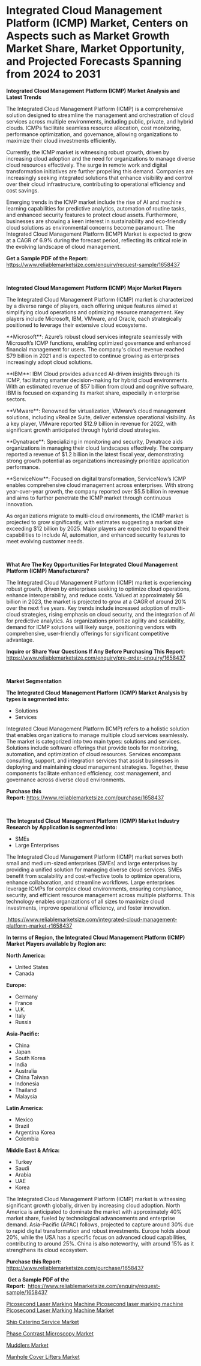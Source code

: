 <p><h1>Integrated Cloud Management Platform (ICMP) Market, Centers on Aspects such as Market Growth Market Share, Market Opportunity, and Projected Forecasts Spanning from 2024 to 2031</h1></p><p><strong>Integrated Cloud Management Platform (ICMP) Market Analysis and Latest Trends</strong></p>
<p><p>The Integrated Cloud Management Platform (ICMP) is a comprehensive solution designed to streamline the management and orchestration of cloud services across multiple environments, including public, private, and hybrid clouds. ICMPs facilitate seamless resource allocation, cost monitoring, performance optimization, and governance, allowing organizations to maximize their cloud investments efficiently. </p><p>Currently, the ICMP market is witnessing robust growth, driven by increasing cloud adoption and the need for organizations to manage diverse cloud resources effectively. The surge in remote work and digital transformation initiatives are further propelling this demand. Companies are increasingly seeking integrated solutions that enhance visibility and control over their cloud infrastructure, contributing to operational efficiency and cost savings.</p><p>Emerging trends in the ICMP market include the rise of AI and machine learning capabilities for predictive analytics, automation of routine tasks, and enhanced security features to protect cloud assets. Furthermore, businesses are showing a keen interest in sustainability and eco-friendly cloud solutions as environmental concerns become paramount. The Integrated Cloud Management Platform (ICMP) Market is expected to grow at a CAGR of 6.9% during the forecast period, reflecting its critical role in the evolving landscape of cloud management.</p></p>
<p><strong>Get a Sample PDF of the Report:&nbsp;</strong> <a href="https://www.reliablemarketsize.com/enquiry/request-sample/1658437?utm_campaign=1175&utm_medium=2&utm_source=Github&utm_content=ia&utm_term=28092024&utm_id=integrated-cloud-management-platform-icmp">https://www.reliablemarketsize.com/enquiry/request-sample/1658437</a></p>
<p>&nbsp;</p>
<p><strong>Integrated Cloud Management Platform (ICMP) Major Market Players</strong></p>
<p><p>The Integrated Cloud Management Platform (ICMP) market is characterized by a diverse range of players, each offering unique features aimed at simplifying cloud operations and optimizing resource management. Key players include Microsoft, IBM, VMware, and Oracle, each strategically positioned to leverage their extensive cloud ecosystems.</p><p>**Microsoft**: Azure’s robust cloud services integrate seamlessly with Microsoft’s ICMP functions, enabling optimized governance and enhanced financial management for users. The company's cloud revenue reached $79 billion in 2021 and is expected to continue growing as enterprises increasingly adopt cloud solutions.</p><p>**IBM**: IBM Cloud provides advanced AI-driven insights through its ICMP, facilitating smarter decision-making for hybrid cloud environments. With an estimated revenue of $57 billion from cloud and cognitive software, IBM is focused on expanding its market share, especially in enterprise sectors.</p><p>**VMware**: Renowned for virtualization, VMware’s cloud management solutions, including vRealize Suite, deliver extensive operational visibility. As a key player, VMware reported $12.9 billion in revenue for 2022, with significant growth anticipated through hybrid cloud strategies.</p><p>**Dynatrace**: Specializing in monitoring and security, Dynatrace aids organizations in managing their cloud landscapes effectively. The company reported a revenue of $1.2 billion in the latest fiscal year, demonstrating strong growth potential as organizations increasingly prioritize application performance.</p><p>**ServiceNow**: Focused on digital transformation, ServiceNow’s ICMP enables comprehensive cloud management across enterprises. With strong year-over-year growth, the company reported over $5.5 billion in revenue and aims to further penetrate the ICMP market through continuous innovation.</p><p>As organizations migrate to multi-cloud environments, the ICMP market is projected to grow significantly, with estimates suggesting a market size exceeding $12 billion by 2025. Major players are expected to expand their capabilities to include AI, automation, and enhanced security features to meet evolving customer needs.</p></p>
<p>&nbsp;</p>
<p><strong>What Are The Key Opportunities For Integrated Cloud Management Platform (ICMP) Manufacturers?</strong></p>
<p><p>The Integrated Cloud Management Platform (ICMP) market is experiencing robust growth, driven by enterprises seeking to optimize cloud operations, enhance interoperability, and reduce costs. Valued at approximately $6 billion in 2023, the market is projected to grow at a CAGR of around 20% over the next five years. Key trends include increased adoption of multi-cloud strategies, rising emphasis on cloud security, and the integration of AI for predictive analytics. As organizations prioritize agility and scalability, demand for ICMP solutions will likely surge, positioning vendors with comprehensive, user-friendly offerings for significant competitive advantage.</p></p>
<p><strong>Inquire or Share Your Questions If Any Before Purchasing This Report:</strong> <a href="https://www.reliablemarketsize.com/enquiry/pre-order-enquiry/1658437?utm_campaign=1175&utm_medium=2&utm_source=Github&utm_content=ia&utm_term=28092024&utm_id=integrated-cloud-management-platform-icmp">https://www.reliablemarketsize.com/enquiry/pre-order-enquiry/1658437</a></p>
<p>&nbsp;</p>
<p><strong>Market Segmentation</strong></p>
<p><strong>The Integrated Cloud Management Platform (ICMP) Market Analysis by types is segmented into:</strong></p>
<p><ul><li>Solutions</li><li>Services</li></ul></p>
<p><p>Integrated Cloud Management Platform (ICMP) refers to a holistic solution that enables organizations to manage multiple cloud services seamlessly. The market is categorized into two main types: solutions and services. Solutions include software offerings that provide tools for monitoring, automation, and optimization of cloud resources. Services encompass consulting, support, and integration services that assist businesses in deploying and maintaining cloud management strategies. Together, these components facilitate enhanced efficiency, cost management, and governance across diverse cloud environments.</p></p>
<p><strong>Purchase this Report:&nbsp;</strong><a href="https://www.reliablemarketsize.com/purchase/1658437?utm_campaign=1175&utm_medium=2&utm_source=Github&utm_content=ia&utm_term=28092024&utm_id=integrated-cloud-management-platform-icmp">https://www.reliablemarketsize.com/purchase/1658437</a></p>
<p>&nbsp;</p>
<p><strong>The Integrated Cloud Management Platform (ICMP) Market Industry Research by Application is segmented into:</strong></p>
<p><ul><li>SMEs</li><li>Large Enterprises</li></ul></p>
<p><p>The Integrated Cloud Management Platform (ICMP) market serves both small and medium-sized enterprises (SMEs) and large enterprises by providing a unified solution for managing diverse cloud services. SMEs benefit from scalability and cost-effective tools to optimize operations, enhance collaboration, and streamline workflows. Large enterprises leverage ICMPs for complex cloud environments, ensuring compliance, security, and efficient resource management across multiple platforms. This technology enables organizations of all sizes to maximize cloud investments, improve operational efficiency, and foster innovation.</p></p>
<p><a href="https://www.reliablemarketsize.com/integrated-cloud-management-platform-market-r1658437?utm_campaign=1175&utm_medium=2&utm_source=Github&utm_content=ia&utm_term=28092024&utm_id=integrated-cloud-management-platform-icmp">&nbsp;https://www.reliablemarketsize.com/integrated-cloud-management-platform-market-r1658437</a></p>
<p><strong>In terms of Region, the Integrated Cloud Management Platform (ICMP) Market Players available by Region are:</strong></p>
<p>
    <p> <strong> North America: </strong>
        <ul>
            <li>United States</li>
            <li>Canada</li>
        </ul>
        </p> 
    <p> <strong> Europe: </strong>
        <ul>
            <li>Germany</li>
            <li>France</li>
            <li>U.K.</li>
            <li>Italy</li>
            <li>Russia</li>
        </ul>
        </p> 
    <p> <strong> Asia-Pacific: </strong>
        <ul>
            <li>China</li>
            <li>Japan</li>
            <li>South Korea</li>
            <li>India</li>
            <li>Australia</li>
            <li>China Taiwan</li>
            <li>Indonesia</li>
            <li>Thailand</li>
            <li>Malaysia</li>
        </ul>
        </p> 
    <p> <strong> Latin America: </strong>
        <ul>
            <li>Mexico</li>
            <li>Brazil</li>
            <li>Argentina Korea</li>
            <li>Colombia</li>
        </ul>
        </p> 
    <p> <strong> Middle East & Africa: </strong>
        <ul>
            <li>Turkey</li>
            <li>Saudi</li>
            <li>Arabia</li>
            <li>UAE</li>
            <li>Korea</li>
        </ul>
    </p>
    </p>
<p><p>The Integrated Cloud Management Platform (ICMP) market is witnessing significant growth globally, driven by increasing cloud adoption. North America is anticipated to dominate the market with approximately 40% market share, fueled by technological advancements and enterprise demand. Asia-Pacific (APAC) follows, projected to capture around 30% due to rapid digital transformation and robust investments. Europe holds about 20%, while the USA has a specific focus on advanced cloud capabilities, contributing to around 25%. China is also noteworthy, with around 15% as it strengthens its cloud ecosystem.</p></p>
<p><strong>Purchase this Report: </strong><a href="https://www.reliablemarketsize.com/purchase/1658437?utm_campaign=1175&utm_medium=2&utm_source=Github&utm_content=ia&utm_term=28092024&utm_id=integrated-cloud-management-platform-icmp">https://www.reliablemarketsize.com/purchase/1658437</a></p>
<p>&nbsp;<strong>Get a Sample PDF of the Report:&nbsp;&nbsp;</strong><a href="https://www.reliablemarketsize.com/enquiry/request-sample/1658437?utm_campaign=1175&utm_medium=2&utm_source=Github&utm_content=ia&utm_term=28092024&utm_id=integrated-cloud-management-platform-icmp">https://www.reliablemarketsize.com/enquiry/request-sample/1658437</a></p>
<p><strong></strong></p>
<p><p><a href="https://issuu.com/reportprime-2/docs/picosecond-laser-marking-machine-pi_a040afd6a628c8?utm_campaign=1175&utm_medium=2&utm_source=Github&utm_content=ia&utm_term=28092024&utm_id=integrated-cloud-management-platform-icmp">Picosecond Laser Marking Machine
Picosecond laser marking machine
Picosecond Laser Marking Machine Market</a></p><p><a href="https://github.com/GroverBarry/Market-Research-Report-List-7/blob/main/ship-catering-service-market.md?utm_campaign=1175&utm_medium=2&utm_source=Github&utm_content=ia&utm_term=28092024&utm_id=integrated-cloud-management-platform-icmp">Ship Catering Service Market</a></p><p><a href="https://issuu.com/reportprime-2/docs/phase-contrast-microscopy-market-si_6481078c3958f4?utm_campaign=1175&utm_medium=2&utm_source=Github&utm_content=ia&utm_term=28092024&utm_id=integrated-cloud-management-platform-icmp">Phase Contrast Microscopy Market</a></p><p><a href="https://www.linkedin.com/pulse/muddlers-market-trends-regional-insights-forecasted-period-zr4zf?trackingId=DcfZGrySR%2FiwhvY75udu%2Fg%3D%3D&utm_campaign=1175&utm_medium=2&utm_source=Github&utm_content=ia&utm_term=28092024&utm_id=integrated-cloud-management-platform-icmp">Muddlers Market</a></p><p><a href="https://www.linkedin.com/pulse/manhole-cover-lifters-market-emerging-trends-future-prospects-3cv8e?trackingId=TZiUhIg2TiuIi8HmTeGfqQ%3D%3D&utm_campaign=1175&utm_medium=2&utm_source=Github&utm_content=ia&utm_term=28092024&utm_id=integrated-cloud-management-platform-icmp">Manhole Cover Lifters Market</a></p></p>